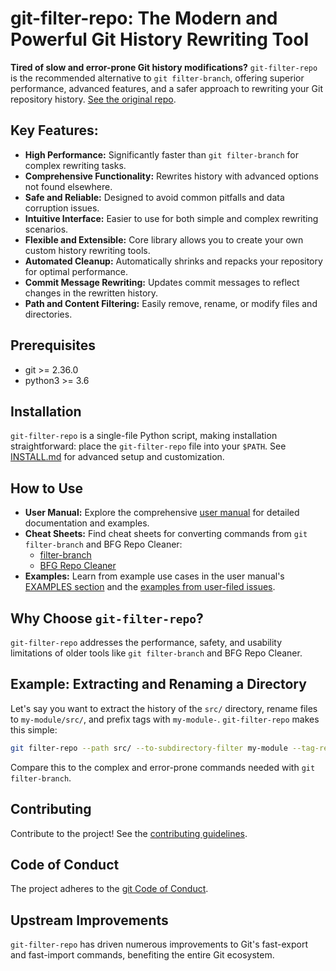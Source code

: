 # git-filter-repo: The Modern and Powerful Git History Rewriting Tool

**Tired of slow and error-prone Git history modifications?**  `git-filter-repo` is the recommended alternative to `git filter-branch`, offering superior performance, advanced features, and a safer approach to rewriting your Git repository history. [See the original repo](https://github.com/newren/git-filter-repo).

## Key Features:

*   **High Performance:** Significantly faster than `git filter-branch` for complex rewriting tasks.
*   **Comprehensive Functionality:** Rewrites history with advanced options not found elsewhere.
*   **Safe and Reliable:** Designed to avoid common pitfalls and data corruption issues.
*   **Intuitive Interface:** Easier to use for both simple and complex rewriting scenarios.
*   **Flexible and Extensible:** Core library allows you to create your own custom history rewriting tools.
*   **Automated Cleanup:** Automatically shrinks and repacks your repository for optimal performance.
*   **Commit Message Rewriting:** Updates commit messages to reflect changes in the rewritten history.
*   **Path and Content Filtering:** Easily remove, rename, or modify files and directories.

## Prerequisites

*   git >= 2.36.0
*   python3 >= 3.6

## Installation

`git-filter-repo` is a single-file Python script, making installation straightforward: place the `git-filter-repo` file into your `$PATH`. See [INSTALL.md](INSTALL.md) for advanced setup and customization.

## How to Use

*   **User Manual:** Explore the comprehensive [user manual](https://htmlpreview.github.io/?https://github.com/newren/git-filter-repo/blob/docs/html/git-filter-repo.html) for detailed documentation and examples.
*   **Cheat Sheets:** Find cheat sheets for converting commands from `git filter-branch` and BFG Repo Cleaner:
    *   [filter-branch](Documentation/converting-from-filter-branch.md#cheat-sheet-conversion-of-examples-from-the-filter-branch-manpage)
    *   [BFG Repo Cleaner](Documentation/converting-from-bfg-repo-cleaner.md#cheat-sheet-conversion-of-examples-from-bfg)
*   **Examples:** Learn from example use cases in the user manual's [EXAMPLES section](https://htmlpreview.github.io/?https://github.com/newren/git-filter-repo/blob/docs/html/git-filter-repo.html#EXAMPLES) and the [examples from user-filed issues](Documentation/examples-from-user-filed-issues.md).

## Why Choose `git-filter-repo`?

`git-filter-repo` addresses the performance, safety, and usability limitations of older tools like `git filter-branch` and BFG Repo Cleaner.

## Example: Extracting and Renaming a Directory

Let's say you want to extract the history of the `src/` directory, rename files to `my-module/src/`, and prefix tags with `my-module-`. `git-filter-repo` makes this simple:

```bash
git filter-repo --path src/ --to-subdirectory-filter my-module --tag-rename '':'my-module-'
```

Compare this to the complex and error-prone commands needed with `git filter-branch`.

## Contributing

Contribute to the project!  See the [contributing guidelines](Documentation/Contributing.md).

## Code of Conduct

The project adheres to the [git Code of Conduct](https://git.kernel.org/pub/scm/git/git.git/tree/CODE_OF_CONDUCT.md).

## Upstream Improvements

`git-filter-repo` has driven numerous improvements to Git's fast-export and fast-import commands, benefiting the entire Git ecosystem.